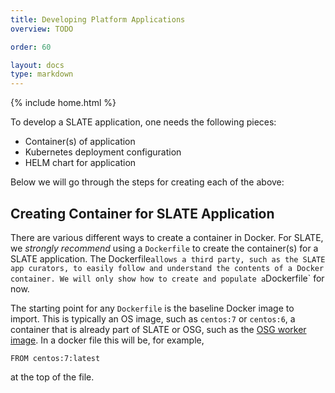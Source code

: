 ```yaml
---
title: Developing Platform Applications
overview: TODO

order: 60

layout: docs
type: markdown
---
```

{% include home.html %}

To develop a SLATE application, one needs the following pieces:

* Container(s) of application
* Kubernetes deployment configuration
* HELM chart for application

Below we will go through the steps for creating each of the above:

Creating Container for SLATE Application
----------------------------------------

There are various different ways to create a container in Docker. For SLATE, 
we *strongly recommend* using a `Dockerfile` to create the container(s) for 
a SLATE application. The Dockerfile` allows a third party, such as the SLATE 
app curators, to easily follow and understand the contents of a Docker 
container. We will only show how to create and populate a `Dockerfile` for 
now.

The starting point for any `Dockerfile` is the baseline Docker image to 
import. This is typically an OS image, such as `centos:7` or `centos:6`, 
a container that is already part of SLATE or OSG, such as the 
[OSG worker image](). 
In a docker file this will be, for example,

```
FROM centos:7:latest
````

at the top of the file. 
